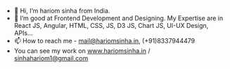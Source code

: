 - 👋 Hi, I’m hariom sinha from India.
- 👀 I’m good at Frontend Development and Designing. My Expertise are in React JS, Angular, HTML, CSS, JS, D3 JS, Chart JS, UI-UX Design, APIs...
- 📫 How to reach me  - mail@hariomsinha.in, (+91)8337944479
- You can see my work on www.hariomsinha.in / sinhahariom1@gmail.com

<!---
git-hariom/git-hariom is a ✨ special ✨ repository because its `README.md` (this file) appears on your GitHub profile.
You can click the Preview link to take a look at your changes.
--->
